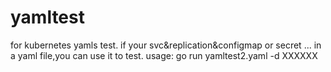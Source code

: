 # yamltest
for kubernetes yamls test.
if your svc&replication&configmap or secret ...  in a yaml file,you can use it to test.
usage:
go run yamltest2.yaml -d XXXXXX
